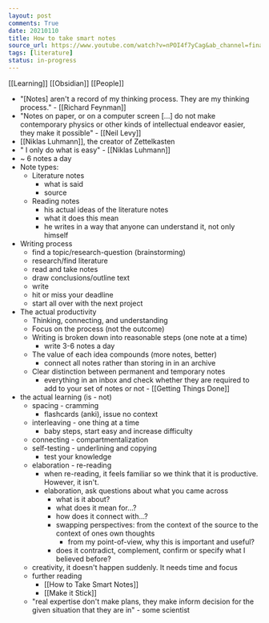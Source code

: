 ```yaml
---
layout: post
comments: True
date: 20210110
title: How to take smart notes
source_url: https://www.youtube.com/watch?v=nPOI4f7yCag&ab_channel=finance-meet175-org
tags: [literature]
status: in-progress
---
```


[[Learning]] [[Obsidian]] [[People]]

-   "[Notes] aren't a record of my thinking process. They are my thinking process." - [[Richard Feynman]]
-   "Notes on paper, or on a computer screen [...] do not make contemporary physics or other kinds of intellectual endeavor easier, they make it possible" - [[Neil Levy]]
-   [[Niklas Luhmann]], the creator of Zettelkasten
-   " I only do what is easy" - [[Niklas Luhmann]]
-   ~ 6 notes a day
-   Note types:
    -   Literature notes
        -   what is said
        -   source
    -   Reading notes
        -   his actual ideas of the literature notes
        -   what it does this mean
        -   he writes in a way that anyone can understand it, not only himself
-   Writing process
    -   find a topic/research-question (brainstorming)
    -   research/find literature
    -   read and take notes
    -   draw conclusions/outline text
    -   write
    -   hit or miss your deadline
    -   start all over with the next project
-   The actual productivity
    -   Thinking, connecting, and understanding
    -   Focus on the process (not the outcome)
    -   Writing is broken down into reasonable steps (one note at a time)
        -   write 3-6 notes a day
    -   The value of each idea compounds (more notes, better)
        -   connect all notes rather than storing in in an archive
    -   Clear distinction between permanent and temporary notes
        -   everything in an inbox and check whether they are required to add to your set of notes or not - [[Getting Things Done]]
-   the actual learning (is - not)
    -   spacing - cramming
        -   flashcards (anki), issue no context
    -   interleaving - one thing at a time
        -   baby steps, start easy and increase difficulty
    -   connecting - compartmentalization
    -   self-testing - underlining and copying
        -   test your knowledge
    -   elaboration - re-reading
        -   when re-reading, it feels familiar so we think that it is productive. However, it isn't.
        -   elaboration, ask questions about what you came across
            -   what is it about?
            -   what does it mean for...?
            -   how does it connect with...?
            -   swapping perspectives: from the context of the source to the context of ones own thoughts
                -   from my point-of-view, why this is important and useful?
            -   does it contradict, complement, confirm or specify what I believed before?
    -   creativity, it doesn't happen suddenly. It needs time and focus
    -   further reading
        -   [[How to Take Smart Notes]]
        -   [[Make it Stick]]
    -   "real expertise don't make plans, they make inform decision for the given situation that they are in" - some scientist
